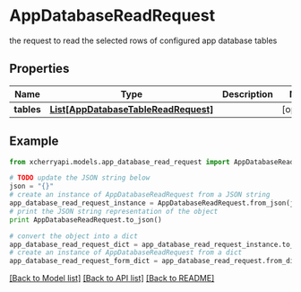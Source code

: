 # AppDatabaseReadRequest

the request to read the selected rows of configured app database tables

## Properties
Name | Type | Description | Notes
------------ | ------------- | ------------- | -------------
**tables** | [**List[AppDatabaseTableReadRequest]**](AppDatabaseTableReadRequest.md) |  | [optional] 

## Example

```python
from xcherryapi.models.app_database_read_request import AppDatabaseReadRequest

# TODO update the JSON string below
json = "{}"
# create an instance of AppDatabaseReadRequest from a JSON string
app_database_read_request_instance = AppDatabaseReadRequest.from_json(json)
# print the JSON string representation of the object
print AppDatabaseReadRequest.to_json()

# convert the object into a dict
app_database_read_request_dict = app_database_read_request_instance.to_dict()
# create an instance of AppDatabaseReadRequest from a dict
app_database_read_request_form_dict = app_database_read_request.from_dict(app_database_read_request_dict)
```
[[Back to Model list]](../README.md#documentation-for-models) [[Back to API list]](../README.md#documentation-for-api-endpoints) [[Back to README]](../README.md)


